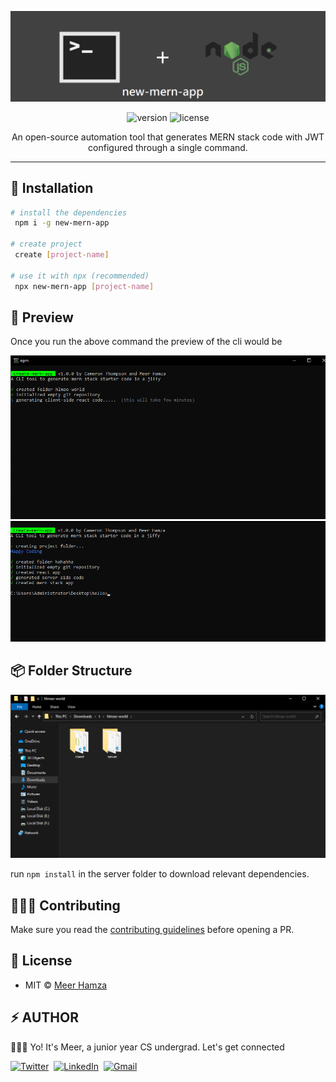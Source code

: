 ![banner](./assets/banner.png)

 <div align="center">
	<img src="https://img.shields.io/npm/v/new-mern-app" alt="version" >
	<img src="https://img.shields.io/apm/l/atomic-design-ui.svg?" alt="license" >
 </div>
 <p align="center">
    An open-source automation tool that generates MERN stack code with JWT configured through a single command.
 </p>
<hr />

## 🚀 Installation

 ```bash
 # install the dependencies
  npm i -g new-mern-app

 # create project
  create [project-name]
 
 # use it with npx (recommended)
  npx new-mern-app [project-name]
```
## 🔎 Preview
Once you run the above command the preview of the cli would be 

![cli-image-1](./assets/cli-image1.png)
![cli-image-2](./assets/cli-image2.png)
## 📦 Folder Structure
![folder-image-1](./assets/folder1.png)

run `npm install` in the server folder to download relevant dependencies.



## 👨🏻‍💻 Contributing

Make sure you read the [contributing guidelines](https://github.com/meerhamzadev/mongo-express-node-template/blob/master/contributing.md) before opening a PR.

## 🔑 License
- MIT © [Meer Hamza](https://github.com/meerhamzadev)

## ⚡ AUTHOR

🙋🏻‍♂️ Yo! It's Meer, a junior year CS undergrad. Let's get connected

<a href="https://twitter.com/meerhamzadev"><img src="https://img.shields.io/badge/Twitter-1DA1F2?style=for-the-badge&logo=twitter&logoColor=white" alt="Twitter" /></a>&nbsp;
<a href="https://linkedin.com/in/meerhamzadev/"><img src="https://img.shields.io/badge/linkedin-%230077B5.svg?&style=for-the-badge&logo=linkedin&logoColor=white" alt="LinkedIn" /></a>&nbsp;
<a href="mailto:hamzababar37@gmail.com?subject=From%20GitHub&body=Hi,%20there.%20Found%20you%20from%20GitHub."><img src="https://img.shields.io/badge/gmail-%23D14836.svg?&style=for-the-badge&logo=gmail&logoColor=white" alt="Gmail"/></a>&nbsp;
